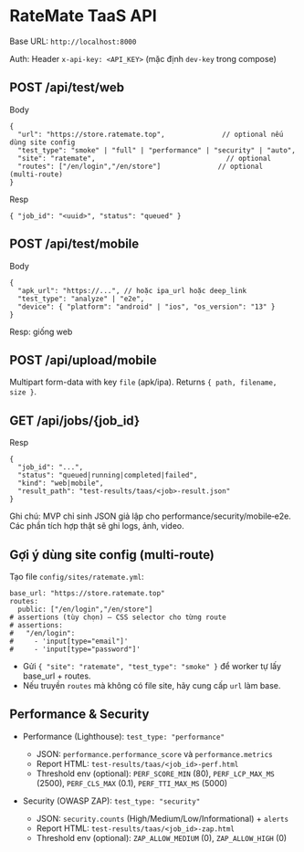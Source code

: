 # RateMate TaaS API

Base URL: `http://localhost:8000`

Auth: Header `x-api-key: <API_KEY>` (mặc định `dev-key` trong compose)

## POST /api/test/web

Body

```
{
  "url": "https://store.ratemate.top",              // optional nếu dùng site config
  "test_type": "smoke" | "full" | "performance" | "security" | "auto",
  "site": "ratemate",                                // optional
  "routes": ["/en/login","/en/store"]              // optional (multi‑route)
}
```

Resp

```
{ "job_id": "<uuid>", "status": "queued" }
```

## POST /api/test/mobile

Body

```
{
  "apk_url": "https://...", // hoặc ipa_url hoặc deep_link
  "test_type": "analyze" | "e2e",
  "device": { "platform": "android" | "ios", "os_version": "13" }
}
```

Resp: giống web

## POST /api/upload/mobile

Multipart form-data with key `file` (apk/ipa). Returns `{ path, filename, size }`.

## GET /api/jobs/{job_id}

Resp

```
{
  "job_id": "...",
  "status": "queued|running|completed|failed",
  "kind": "web|mobile",
  "result_path": "test-results/taas/<job>-result.json"
}
```

Ghi chú: MVP chỉ sinh JSON giả lập cho performance/security/mobile‑e2e. Các phần tích hợp thật sẽ ghi logs, ảnh, video.

## Gợi ý dùng site config (multi‑route)

Tạo file `config/sites/ratemate.yml`:

```
base_url: "https://store.ratemate.top"
routes:
  public: ["/en/login","/en/store"]
# assertions (tùy chọn) – CSS selector cho từng route
# assertions:
#   "/en/login":
#     - 'input[type="email"]'
#     - 'input[type="password"]'
```

- Gửi `{ "site": "ratemate", "test_type": "smoke" }` để worker tự lấy base_url + routes.
- Nếu truyền `routes` mà không có file site, hãy cung cấp `url` làm base.

## Performance & Security

- Performance (Lighthouse): `test_type: "performance"`
  - JSON: `performance.performance_score` và `performance.metrics`
  - Report HTML: `test-results/taas/<job_id>-perf.html`
  - Threshold env (optional): `PERF_SCORE_MIN` (80), `PERF_LCP_MAX_MS` (2500), `PERF_CLS_MAX` (0.1), `PERF_TTI_MAX_MS` (5000)

- Security (OWASP ZAP): `test_type: "security"`
  - JSON: `security.counts` (High/Medium/Low/Informational) + `alerts`
  - Report HTML: `test-results/taas/<job_id>-zap.html`
  - Threshold env (optional): `ZAP_ALLOW_MEDIUM` (0), `ZAP_ALLOW_HIGH` (0)

